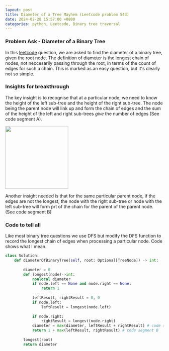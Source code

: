 ```yaml
---
layout: post
title: Diameter of a Tree Mayhem (Leetcode problem 543)
date: 2024-02-28 15:57:00 +0800
categories: python, Leetcode, Binary tree traversal
---
```


### Problem Ask - Diameter of a Binary Tree

In this [leetcode] question, we are asked to find the diameter of a binary tree, given the root node.
The definition of diameter is the longest chain of nodes, not neccesarily passing through the root, in terms of the count of edges for such a chain. This is marked as an easy question, but it's clearly not so simple.

### Insights for breakthrough

The key insight is to recognise that at a particular node, we need to know the height of the left sub-tree and the height of the right sub-tree. The node being the parent node will link up and form the chain of edges and the sum of the height of the left and right sub-trees *give* the number of edges (See code segment A).

<img src="/assets/images/height_tree.jpg" width=200/>

Another insight needed is that for the same particular parent node, if the edges are not the longest, the node with the right sub-tree or node with the left sub-tree will form prt of the chain for the parent of the parent node. (See code segment B)

### Code to tell all

Like most binary tree questions we use DFS but modify the DFS function to record the longest chain of edges when processing a particular node. Code shows what I mean.

```python
class Solution:
    def diameterOfBinaryTree(self, root: Optional[TreeNode]) -> int:
        
        diameter = 0
        def longest(node)->int:
            nonlocal diameter
            if node.left == None and node.right == None:
                return 1
            
            leftResult, rightResult = 0, 0
            if node.left:
                leftResult = longest(node.left)
            
            if node.right:
                rightResult = longest(node.right)
            diameter = max(diameter, leftResult + rightResult) # code segment A
            return 1 + max(leftResult, rightResult) # code segment B
        
        longest(root)
        return diameter

```


[Leetcode]: https://leetcode.com/problems/diameter-of-binary-tree/